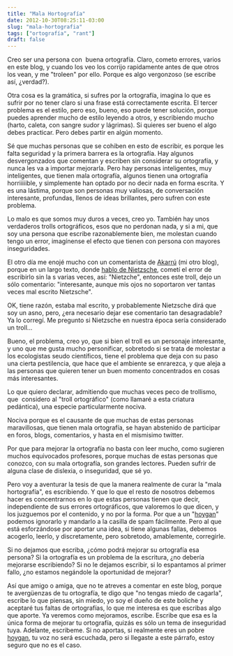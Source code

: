 ```yaml
---
title: "Mala Hortografía"
date: 2012-10-30T08:25:11-03:00
slug: "mala-hortografia"
tags: ["ortografía", "rant"]
draft: false
---
```


Creo ser una persona con  buena ortografía. Claro, cometo errores,
varios en este blog, y cuando los veo los corrijo rapidamente antes de
que otros los vean, y me "troleen" por ello. Porque es algo vergonzoso
(se escribe así, ¿verdad?).

Otra cosa es la gramática, si sufres por la ortografía, imagina lo que
es sufrir por no tener claro si una frase está correctamente escrita. El
tercer problema es el estilo, pero eso, bueno, eso puede tener solución,
porque puedes aprender mucho de estilo leyendo a otros, y escribiendo
mucho (harto, caleta, con sangre sudor y lágrimas). Si quieres ser bueno
el algo debes practicar. Pero debes partir en algún momento.

Sé que muchas personas que se cohiben en esto de escribir, es porque les
falta seguridad y la primera barrera es la ortografía. Hay algunos
desvergonzados que comentan y escriben sin considerar su ortografía, y
nunca les va a importar mejorarla. Pero hay personas inteligentes, muy
inteligentes, que tienen mala ortografía, algunos tienen una ortografía
horriiiiible, y simplemente han optado por no decir nada en forma
escrita. Y es una lástima, porque son personas muy valiosas, de
conversación interesante, profundas, llenos de ideas brillantes, pero
sufren con este problema.

Lo malo es que somos muy duros a veces, creo yo. También hay unos
verdaderos trolls ortográficos, esos que no perdonan nada, y si a mi,
que soy una persona que escribe razonablemente bien, me molestan cuando
tengo un error, imagínense el efecto que tienen con persona con mayores
inseguridades.

El otro día me enojé mucho con un comentarista de
[Akarrú](http://www.akarru.com) (mi otro blog), porque en un largo
texto, donde [hablo de
Nietzsche](https://www.akarru.com/blog/2011/07/17/salome/), 
cometí el error
de escribirlo sin la s varias veces, así: "Nietzche", entonces este
troll, dejo un sólo comentario: "interesante, aunque mis ojos no
soportaron ver tantas veces mal escrito Nietzsche".

OK, tiene razón, estaba mal escrito, y probablemente Nietzsche dirá que
soy un asno, pero, ¿era necesario dejar ese comentario tan desagradable?
Ya lo corregí. Me pregunto si Nietzsche en nuestra época sería
considerado un troll\...

Bueno, el problema, creo yo, que si bien el troll es un personaje
interesante, y uno que me gusta mucho personificar, sobretodo si se
trata de molestar a los ecologistas seudo científicos, tiene el problema
que deja con su paso una cierta pestilencia, que hace que el ambiente se
enrarezca, y que aleja a las personas que quieren tener un buen momento
concentrados en cosas más interesantes.

Lo que quiero declarar, admitiendo que muchas veces peco de trollismo,
que  considero al "troll ortográfico" (como llamaré a esta criatura
pedántica), una especie particularmente nociva.

Nociva porque es el causante de que muchas de estas personas
maravillosas, que tienen mala ortografía, se hayan abstenido de
participar en foros, blogs, comentarios, y hasta en el mismisimo
twitter.

Por que para mejorar la ortografía no basta con leer mucho, como
sugieren muchos equivocados profesores, porque muchas de estas personas
que conozco, con su mala ortografía, son grandes lectores. Pueden sufrir
de alguna clase de dislexia, o inseguridad, que sé yo.

Pero voy a aventurar la tesis de que la manera realmente de curar la
"mala hortografía", es escribiendo. Y que lo que el resto de nosotros
debemos hacer es concentrarnos en lo que estas personas tienen que
decir, independiente de sus errores ortográficos, que valoremos lo que
dicen, y los juzguemos por el contenido, y no por la forma. Por que a un
"[hoygan](http://www.frikipedia.es/friki/HOYGAN)" podemos ignorarlo y
mandarlo a la casilla de spam fácilmente. Pero al que está esforzándose
por aportar una idea, si tiene algunas fallas, debemos acogerlo, leerlo,
y discretamente, pero sobretodo, amablemente, corregirle.

Si no dejamos que escriba, ¿cómo podrá mejorar su ortografía esa
persona? Si la ortografía es un problema de la escritura, ¿no debería
mejorarse escribiendo? Si no le dejamos escribir, si lo espantamos al
primer fallo, ¿no estamos negándole la oportunidad de mejorar?

Así que amigo o amiga, que no te atreves a comentar en este blog, porque
te avergüenzas de tu ortografía, te digo que "no tengas miedo de
cagarla", escribe lo que piensas, sin miedo, yo soy el dueño de este
boliche y aceptaré tus faltas de ortografías, lo que me interesa es que
escribas algo que aporte. Ya veremos como mejoramos, escribe. Escribe
que esa es la única forma de mejorar tu ortografía, quizás es sólo un
tema de inseguridad tuya. Adelante, escribeme. Si no aportas, si
realmente eres un pobre [hoygan](http://www.frikipedia.es/friki/HOYGAN),
tu voz no será escuchada, pero si llegaste a este párrafo, estoy seguro
que no es el caso.
